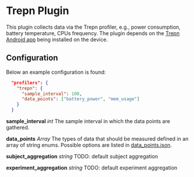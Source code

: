 # Trepn Plugin
This plugin collects data via the Trepn profiler, e.g., power consumption, battery temperature, CPUs frequency.
The plugin depends on the [Trepn Android app](./com.quicinc.trepn.apk) being installed on the device.

## Configuration
Below an example configuration is found:
```json
  "profilers": {
    "trepn": {
      "sample_interval": 100,
      "data_points": ["battery_power", "mem_usage"]
    }
  }
```

**sample_interval** *int*
The sample interval in which the data points are gathered.

**data_points** *Array<string>* 
The types of data that should be measured defined in an array of string enums. Possible options are listed in [data_points.json](./data_points.json).

**subject_aggregation** *string*
TODO: default subject aggregation

**experiment_aggregation** *string*
TODO: default experiment aggregation